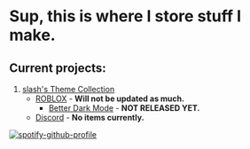 # Sup, this is where I store stuff I make.
## Current projects:
1. [slash's Theme Collection](https://github.com/slash1div/slash1div/tree/main/Themes/)
     - [ROBLOX](https://github.com/slash1div/slash1div/tree/main/Themes/ROBLOX) - **Will not be updated as much.** 
       - [Better Dark Mode](https://raw.githubusercontent.com/slash1div/slash1div/main/Themes/ROBLOX/bt-darkmode.css) - **NOT RELEASED YET.**
     - [Discord](https://github.com/slash1div/slash1div/tree/main/Themes/Discord) - **No items currently.** 


[![spotify-github-profile](https://spotify-github-profile.vercel.app/api/view?uid=hwqgqejwdh0gjoc7se9zyk20p&cover_image=true&theme=novatorem)](https://spotify-github-profile.vercel.app/api/view?uid=hwqgqejwdh0gjoc7se9zyk20p&redirect=true)
